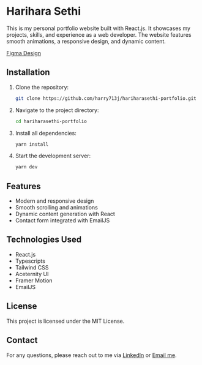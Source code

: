 # Harihara Sethi

This is my personal portfolio website built with React.js. It showcases my projects, skills, and experience as a web developer. The website features smooth animations, a responsive design, and dynamic content.

[Figma Design](<https://www.figma.com/design/5UP41iluyEMjrXEMNLs1U3/Portfolio-Website-(Copy)?node-id=6970-147&t=nIl6RmPww4X9T5hd-1>)

## Installation

1. Clone the repository:
   ```bash
   git clone https://github.com/harry713j/hariharasethi-portfolio.git
   ```
2. Navigate to the project directory:
   ```bash
   cd hariharasethi-portfolio
   ```
3. Install all dependencies:
   ```bash
   yarn install
   ```
4. Start the development server:
   ```bash
   yarn dev
   ```

## Features

- Modern and responsive design
- Smooth scrolling and animations
- Dynamic content generation with React
- Contact form integrated with EmailJS

## Technologies Used

- React.js
- Typescripts
- Tailwind CSS
- Aceternity UI
- Framer Motion
- EmailJS

## License

This project is licensed under the MIT License.

## Contact

For any questions, please reach out to me via [LinkedIn](https://www.linkedin.com/in/harihara-sethi-997295230/) or [Email me](harrylikeit@gmail.com).
